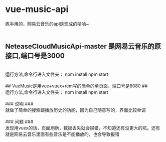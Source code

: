 ﻿# vue-music-api
练手用的，网易云音乐的api是现成的哈哈~
<br>
<br>

## NeteaseCloudMusicApi-master 是网易云音乐的原接口,端口号是3000 ##
<br>
运行方法,命令行进入文件夹：
npm install    
npm start 
<br>
<br>
## VueMusic是用vue+vuex+rem写的简单的单页面，端口号是8080 ##
<br>
运行方法,命令行进入文件夹：
npm install    
npm start
<br>
<br>
### 说明 ###
<br>
就做了简单的搜索跟播放历史的功能，因为自己随意写的，界面比较单调

<br>
<br>
### 问题 ###
<br>
发现用vuex的话，页面刷新，数据丢失就会报错，不知道还有没更大的坑。还有就是网易云音乐里面有些音乐是不能播放的，也会导致报错
